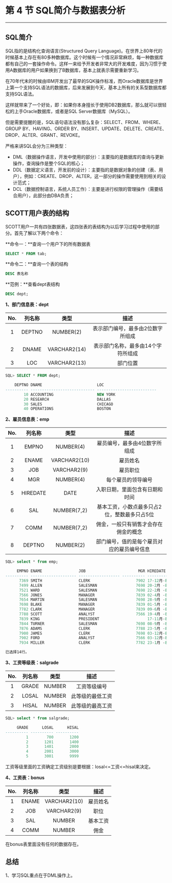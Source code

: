 # 第 4 节 SQL简介与数据表分析

---

## SQL简介

SQL指的是结构化查询语言(Structured Query Language)。在世界上80年代的时候基本上存在有80多种数据库。这个时候有一个情况非常麻烦，每一种数据库都有自己的一套操作命令。这样一来给予开发者非常大的开发难度，因为习惯于使用A数据库的用户如果换到了B数据库，基本上就表示需要重新学习。

在70年代末的时候由IBM开发出了最早的SQK操作标准，而Oracle数据库是世界上第一个支持SQL语法的数据库，后来发展到今天，基本上所有的关系型数据库都支持SQL语法。

这样就带来了一个好处，即：如果你本身擅长于使用DB2数据库，那么就可以很轻松的上手Oracle数据库，或者是SQL Server数据库（MySQL）。

但是需要提醒的是，SQL语句语法没有那么复杂：SELECT、FROM、WHERE、GROUP BY、HAVING、ORDER BY、INSERT、UPDATE、DELETE、CREATE、DROP、ALTER、GRANT、REVOKE。

严格来讲SQL会分为三种类型：

* DML（数据操作语言，开发中使用的部分）：主要指的是数据库的查询与更新操作，查询操作是整个SQL的核心；
* DDL（数据定义语言，开发前的设计）：主要指的是数据对象的创建（表、用户），例如：CREATE、DROP、ALTER，这一部分的操作需要使用到相关的设计范式；
* DCL（数据控制语言，系统人员工作）：主要是进行权限的管理操作（需要结合用户），此部分由DBA负责；

## SCOTT用户表的结构

SCOTT用户一共有四张数据表，这四张表的表结构为以后学习过程中使用的部分。首先了解以下两个命令：

**命令一：**查询一个用户下的所有数据表

```sql
SELECT * FROM tab;
```

**命令二：**查询一个表的结构

```sql
DESC 表名称
```

**范例：**查看dept表结构

```sql
DESC dept;
```

**1、部门信息表：dept**

| No. | 列名称 | 类型 | 描述 |
| :---: | :---: | :---: | :---: |
| 1 | DEPTNO | NUMBER(2) | 表示部门编号，最多由2位数字所组成 |
| 2 | DNAME | VARCHAR2(14) | 表示部门名称，最多由14个字符所组成 |
| 3 | LOC | VARCHAR2(13) | 部门位置 |

```sql
SQL> SELECT * FROM dept;

    DEPTNO DNAME                        LOC
---------- ---------------------------- --------------------------
        10 ACCOUNTING                   NEW YORK
        20 RESEARCH                     DALLAS
        30 SALES                        CHICAGO
        40 OPERATIONS                   BOSTON
```

**2、雇员信息表：emp**

| No. | 列名称 | 类型 | 描述 |
| :---: | :---: | :---: | :---: |
| 1 | EMPNO | NUMBER(4) | 雇员编号，最多由4位数字所组成 |
| 2 | ENAME | VARCHAR2(10) | 雇员姓名 |
| 3 | JOB | VARCHAR2(9) | 雇员职位 |
| 4 | MGR | NUMBER(4) | 每个雇员的领导编号 |
| 5 | HIREDATE | DATE | 入职日期，里面包含有日期和时间 |
| 6 | SAL | NUMBER(7,2) | 基本工资，小数点最多只占2位，整数最多只占5位 |
| 7 | COMM | NUMBER(7,2) | 佣金，一般只有销售才会存在佣金的概念 |
| 8 | DEPTNO | NUMBER(2) | 部门编号，值的是每个雇员对应的雇员编号信息 |

```sql
SQL> select * from emp;

     EMPNO ENAME                JOB                       MGR HIREDATE              SAL       COMM     DEPTNO
---------- -------------------- ------------------ ---------- -------------- ---------- ---------- ----------
      7369 SMITH                CLERK                    7902 17-12月-80            800                 20
      7499 ALLEN                SALESMAN                 7698 20-2月 -81           1600        300      30
      7521 WARD                 SALESMAN                 7698 22-2月 -81           1250        500      30
      7566 JONES                MANAGER                  7839 02-4月 -81           2975                 20
      7654 MARTIN               SALESMAN                 7698 28-9月 -81           1250       1400      30
      7698 BLAKE                MANAGER                  7839 01-5月 -81           2850                 30
      7782 CLARK                MANAGER                  7839 09-6月 -81           2450                 10
      7788 SCOTT                ANALYST                  7566 19-4月 -87           3000                 20
      7839 KING                 PRESIDENT                     17-11月-81           5000                 10
      7844 TURNER               SALESMAN                 7698 08-9月 -81           1500          0      30
      7876 ADAMS                CLERK                    7788 23-5月 -87           1100                 20
      7900 JAMES                CLERK                    7698 03-12月-81            950                 30
      7902 FORD                 ANALYST                  7566 03-12月-81           3000                 20
      7934 MILLER               CLERK                    7782 23-1月 -82           1300                 10

已选择14行。
```

**3、工资等级表：salgrade**

| No. | 列名称 | 类型 | 描述 |
| :---: | :---: | :---: | :---: |
| 1 | GRADE | NUMBER | 工资等级编号 |
| 2 | LOSAL | NUMBER | 此等级的最低工资 |
| 3 | HISAL | NUMBER | 此等级的最高工资 |

```sql
SQL> select * from salgrade;

     GRADE      LOSAL      HISAL
---------- ---------- ----------
         1        700       1200
         2       1201       1400
         3       1401       2000
         4       2001       3000
         5       3001       9999
```

工资等级里面的工资确定工资级别是要根据：losal<=工资<=hisal来决定。

**4、工资表：bonus**

| No. | 列名称 | 类型 | 描述 |
| :---: | :---: | :---: | :---: |
| 1 | ENAME | VARCHAR2(10) | 雇员姓名 |
| 2 | JOB | VARCHAR2(9) | 职位 |
| 3 | SAL | NUMBER | 基本工资 |
| 4 | COMM | NUMBER | 佣金 |

在bonus表里面没有任何的数据存在。

## 总结

1、学习SQL重点在于DML操作上。
